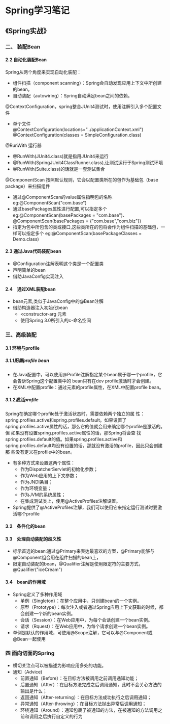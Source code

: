 # Spring学习笔记
## 《Spring实战》
### 二、 装配Bean
#### 2.2 自动化装配Bean
Spring从两个角度来实现自动化装配：
- 组件扫描（component scanning）：Spring会自动发现应用上下文中所创建的bean。
- 自动装配（autowiring）：Spring自动满足bean之间的依赖。   

@ContextConfiguration，spring整合JUnit4测试时，使用注解引入多个配置文件  
- 单个文件  
    @ContextConfiguration(locations="../applicationContext.xml")
    @ContextConfiguration(classes = SimpleConfiguration.class)

@RunWith 运行器
- @RunWith(JUnit4.class)就是指用JUnit4来运行
- @RunWith(SpringJUnit4ClassRunner.class),让测试运行于Spring测试环境
- @RunWith(Suite.class)的话就是一套测试集合

@ComponentScan 按照默认规则，它会以配置类所在的包作为基础包（base package）来扫描组件
- 通过@ComponentScan的value属性指明包的名称 eg:@ComponentScan("com.base")
- 通过basePackages属性进行配置,可以指定多个 eg:@ComponentScan(basePackages = "com.base")、@ComponentScan(basePackages = {"com.base","com.biz"})
- 指定为包中所包含的类或接口,这些类所在的包将会作为组件扫描的基础包，一样可以指定多个 eg:@ComponentScan(basePackageClasses = Demo.class)

#### 2.3 通过Java代码装配bean
- @Configuration注解表明这个类是一个配置类
- 声明简单的bean
- 借助JavaConfig实现注入

#### 2.4　通过XML装配bean
- bean元素,类似于JavaConfig中的@Bean注解
- 借助构造器注入初始化bean
    - <constructor-arg 元素
    - 使用Spring 3.0所引入的c-命名空间
### 三、高级装配
#### 3.1 环境与profile
##### 3.1.1配置profile bean
- 在Java配置中，可以使用@Profile注解指定某个bean属于哪一个profile，它会告诉Spring这个配置类中的
bean只有在dev profile激活时才会创建。
- 在XML中配置profile：通过<beans>元素的profile属性，在XML中配置profile bean。
##### 3.1.2激活profile
Spring在确定哪个profile处于激活状态时，需要依赖两个独立的属
性：spring.profiles.active和spring.profiles.default。如果设置了
spring.profiles.active属性的话，那么它的值就会用来确定哪个profile是激活的。但
如果没有设置spring.profiles.active属性的话，那Spring将会查
找spring.profiles.default的值。如果spring.profiles.active和
spring.profiles.default均没有设置的话，那就没有激活的profile，因此只会创建那
些没有定义在profile中的bean。
- 有多种方式来设置这两个属性：
    - 作为DispatcherServlet的初始化参数；
    - 作为Web应用的上下文参数；
    - 作为JNDI条目；
    - 作为环境变量；
    - 作为JVM的系统属性；
    - 在集成测试类上，使用@ActiveProfiles注解设置。
- Spring提供了@ActiveProfiles注解，我们可以使用它来指定运行测试时要激活哪个profile
#### 3.2　条件化的bean
#### 3.3　处理自动装配的歧义性
- 标示首选的bean:通过@Primary来表达最喜欢的方案，@Primary能够与@Component组合用在组件扫描的bean上，
- 限定自动装配的bean，@Qualifier注解是使用限定符的主要方式，@Qualifier("iceCream")
#### 3.4　bean的作用域
- Spring定义了多种作用域
    - 单例（Singleton）：在整个应用中，只创建bean的一个实例。
    - 原型（Prototype）：每次注入或者通过Spring应用上下文获取的时候，都会创建一个新的bean实例。
    - 会话（Session）：在Web应用中，为每个会话创建一个bean实例。
    - 请求（Rquest）：在Web应用中，为每个请求创建一个bean实例。
- 单例是默认的作用域，可使用@Scope注解，它可以与@Component或@Bean一起使用
### 四 面向切面的Spring
- 横切关注点可以被描述为影响应用多处的功能。
- 通知（Advice)
    - 前置通知（Before）：在目标方法被调用之前调用通知功能；
    - 后置通知（After）：在目标方法完成之后调用通知，此时不会关心方法的输出是什么；
    - 返回通知（After-returning）：在目标方法成功执行之后调用通知；
    - 异常通知（After-throwing）：在目标方法抛出异常后调用通知；
    - 环绕通知（Around）：通知包裹了被通知的方法，在被通知的方法调用之前和调用之后执行自定义的行为